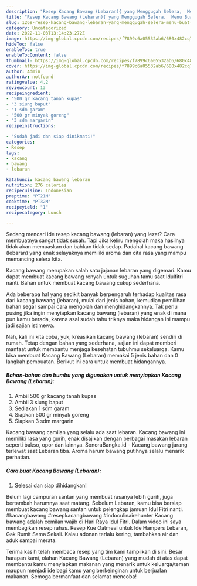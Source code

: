 ```yaml
---
description: "Resep Kacang Bawang (Lebaran){ yang Menggugah Selera,  Menu Buat lebaran"
title: "Resep Kacang Bawang (Lebaran){ yang Menggugah Selera,  Menu Buat lebaran"
slug: 1269-resep-kacang-bawang-lebaran-yang-menggugah-selera-menu-buat-lebaran
category: Uncategorized
date: 2022-11-03T13:14:23.272Z
image: https://img-global.cpcdn.com/recipes/f7899c6a05532ab6/680x482cq70/kacang-bawang-lebaran-foto-resep-utama.jpg
hideToc: false
enableToc: true
enableTocContent: false
thumbnail: https://img-global.cpcdn.com/recipes/f7899c6a05532ab6/680x482cq70/kacang-bawang-lebaran-foto-resep-utama.jpg
cover: https://img-global.cpcdn.com/recipes/f7899c6a05532ab6/680x482cq70/kacang-bawang-lebaran-foto-resep-utama.jpg
author: Admin
authorAv: notfound
ratingvalue: 4.2
reviewcount: 13
recipeingredient:
- "500 gr kacang tanah kupas"
- "3 siung baput"
- "1 sdm garam"
- "500 gr minyak goreng"
- "3 sdm margarin"
recipeinstructions:

- "Sudah jadi dan siap dinikmati!"
categories:
- Resep
tags:
- kacang
- bawang
- lebaran

katakunci: kacang bawang lebaran 
nutrition: 276 calories
recipecuisine: Indonesian
preptime: "PT21M"
cooktime: "PT32M"
recipeyield: "1"
recipecategory: Lunch

---
```



Sedang mencari ide resep kacang bawang (lebaran) yang lezat? Cara membuatnya sangat tidak susah. Tapi Jika keliru mengolah maka hasilnya tidak akan memuaskan dan bahkan tidak sedap. Padahal kacang bawang (lebaran) yang enak selayaknya memiliki aroma dan cita rasa yang mampu memancing selera kita.


Kacang bawang merupakan salah satu jajanan lebaran yang digemari. Kamu dapat membuat kacang bawang renyah untuk suguhan tamu saat Idulfitri nanti. Bahan untuk membuat kacang bawang cukup sederhana.

Ada beberapa hal yang sedikit banyak berpengaruh terhadap kualitas rasa dari kacang bawang (lebaran), mulai dari jenis bahan, kemudian pemilihan bahan segar sampai cara mengolah dan menghidangkannya. Tak perlu pusing jika ingin menyiapkan kacang bawang (lebaran) yang enak di mana pun kamu berada, karena asal sudah tahu triknya maka hidangan ini mampu jadi sajian istimewa.


Nah, kali ini kita coba, yuk, kreasikan kacang bawang (lebaran) sendiri di rumah. Tetap dengan bahan yang sederhana, sajian ini dapat memberi manfaat untuk membantu menjaga kesehatan tubuhmu sekeluarga. Kamu bisa membuat Kacang Bawang (Lebaran) memakai 5 jenis bahan dan 0 langkah pembuatan. Berikut ini cara untuk membuat hidangannya.

<!--inarticleads1-->

##### Bahan-bahan dan bumbu yang digunakan untuk menyiapkan Kacang Bawang (Lebaran):

1. Ambil 500 gr kacang tanah kupas
1. Ambil 3 siung baput
1. Sediakan 1 sdm garam
1. Siapkan 500 gr minyak goreng
1. Siapkan 3 sdm margarin


Kacang bawang camilan yang selalu ada saat lebaran. Kacang bawang ini memiliki rasa yang gurih, enak disajikan dengan berbagai masakan lebaran seperti bakso, opor dan lainnya. SonoraBangka.id - Kacang bawang jarang terlewat saat Lebaran tiba. Aroma harum bawang putihnya selalu menarik perhatian. 

<!--inarticleads2-->

##### Cara buat Kacang Bawang (Lebaran):


1. Selesai dan siap dihidangkan!

Belum lagi campuran santan yang membuat rasanya lebih gurih, juga bertambah harumnya saat matang. Sebelum Lebaran, kamu bisa bersiap membuat kacang bawang santan untuk pelengkap jamuan Idul Fitri nanti. #kacangbawang #resepkacangbawang #indoculinairehunter Kacang bawang adalah cemilan wajib di Hari Raya Idul Fitri. Dalam video ini saya membagikan resep rahas. Resep Kue Oatmeal untuk Ide Hampers Lebaran, Gak Rumit Sama Sekali. Kalau adonan terlalu kering, tambahkan air dan aduk sampai merata. 

Terima kasih telah membaca resep yang tim kami tampilkan di sini. Besar harapan kami, olahan Kacang Bawang (Lebaran) yang mudah di atas dapat membantu kamu menyiapkan makanan yang menarik untuk keluarga/teman maupun menjadi ide bagi kamu yang berkeinginan untuk berjualan makanan. Semoga bermanfaat dan selamat mencoba!
